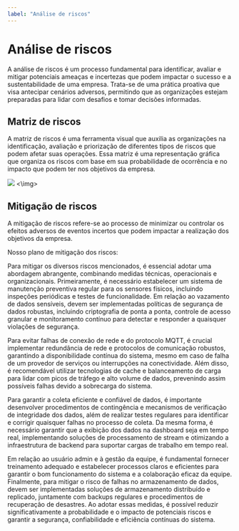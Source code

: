 ```yaml
---
label: "Análise de riscos"
---
```


# Análise de riscos
A análise de riscos é um processo fundamental para identificar, avaliar e mitigar potenciais ameaças e incertezas que podem impactar o sucesso e a sustentabilidade de uma empresa. Trata-se de uma prática proativa que visa antecipar cenários adversos, permitindo que as organizações estejam preparadas para lidar com desafios e tomar decisões informadas.

## Matriz de riscos
A matriz de riscos é uma ferramenta visual que auxilia as organizações na identificação, avaliação e priorização de diferentes tipos de riscos que podem afetar suas operações. Essa matriz é uma representação gráfica que organiza os riscos com base em sua probabilidade de ocorrência e no impacto que podem ter nos objetivos da empresa.

<img src="https://github.com/Inteli-College/2024-T0002-EC09-G01/blob/docs/analise_de_riscos/docs/static/img/Risk%20Assessment%20Template.jpg"> <\img>

## Mitigação de riscos
A mitigação de riscos refere-se ao processo de minimizar ou controlar os efeitos adversos de eventos incertos que podem impactar a realização dos objetivos da empresa.

Nosso plano de mitigação dos riscos:

Para mitigar os diversos riscos mencionados, é essencial adotar uma abordagem abrangente, combinando medidas técnicas, operacionais e organizacionais. Primeiramente, é necessário estabelecer um sistema de manutenção preventiva regular para os sensores físicos, incluindo inspeções periódicas e testes de funcionalidade. Em relação ao vazamento de dados sensíveis, devem ser implementadas políticas de segurança de dados robustas, incluindo criptografia de ponta a ponta, controle de acesso granular e monitoramento contínuo para detectar e responder a quaisquer violações de segurança.

Para evitar falhas de conexão de rede e do protocolo MQTT, é crucial implementar redundância de rede e protocolos de comunicação robustos, garantindo a disponibilidade contínua do sistema, mesmo em caso de falha de um provedor de serviços ou interrupções na conectividade. Além disso, é recomendável utilizar tecnologias de cache e balanceamento de carga para lidar com picos de tráfego e alto volume de dados, prevenindo assim possíveis falhas devido a sobrecarga do sistema.

Para garantir a coleta eficiente e confiável de dados, é importante desenvolver procedimentos de contingência e mecanismos de verificação de integridade dos dados, além de realizar testes regulares para identificar e corrigir quaisquer falhas no processo de coleta. Da mesma forma, é necessário garantir que a exibição dos dados na dashboard seja em tempo real, implementando soluções de processamento de stream e otimizando a infraestrutura de backend para suportar cargas de trabalho em tempo real.

Em relação ao usuário admin e à gestão da equipe, é fundamental fornecer treinamento adequado e estabelecer processos claros e eficientes para garantir o bom funcionamento do sistema e a colaboração eficaz da equipe. Finalmente, para mitigar o risco de falhas no armazenamento de dados, devem ser implementadas soluções de armazenamento distribuído e replicado, juntamente com backups regulares e procedimentos de recuperação de desastres. Ao adotar essas medidas, é possível reduzir significativamente a probabilidade e o impacto de potenciais riscos e garantir a segurança, confiabilidade e eficiência contínuas do sistema.
